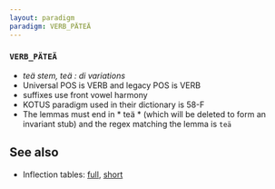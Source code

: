 ```yaml
---
layout: paradigm
paradigm: VERB_PÄTEÄ
---
```

### ` VERB_PÄTEÄ `

* _teä stem, teä : di variations_
* Universal POS is VERB and legacy POS is VERB
* suffixes use front vowel harmony
* KOTUS paradigm used in their dictionary is 58-F
* The lemmas must end in * teä * (which will be deleted to form an invariant stub) and the regex matching the lemma is ` teä `

## See also

* Inflection tables: [full](gen/P/päteä.html), [short](gen/P/päteä_wikt.html)

